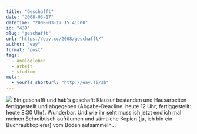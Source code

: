 ```yaml
---
title: "Geschafft"
date: "2008-03-17"
datetime: "2008-03-17 15:41:00"
id: "439"
slug: "geschafft"
url: "https://eay.cc/2008/geschafft/"
author: "eay"
format: "post"
tags:
  - analogleben
  - arbeit
  - studium
meta:
  - yourls_shorturl: "http://eay.li/3b"
---
```


![](/uploads/2008/geschafft.jpg) Bin geschafft und hab's geschaft: Klausur bestanden und Hausarbeiten fertiggestellt und abgegeben (Abgabe-Deadline: heute 12 Uhr; fertiggestellt: heute 8:30 Uhr). Wunderbar. Und wie ihr seht muss ich jetzt endlich mal meinen Schreibtisch aufräumen und sämtliche Kopien (ja, ich bin ein Buchraubkopierer) vom Boden aufsammeln...
